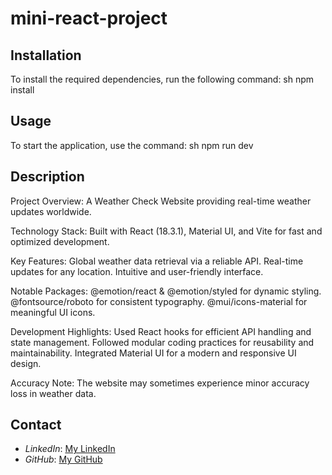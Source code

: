 # mini-react-project

## Installation
To install the required dependencies, run the following command:
sh
npm install


## Usage
To start the application, use the command:
sh
npm run dev


## Description
Project Overview: A Weather Check Website providing real-time weather updates worldwide.

Technology Stack: Built with React (18.3.1), Material UI, and Vite for fast and optimized development.

Key Features:
Global weather data retrieval via a reliable API.
Real-time updates for any location.
Intuitive and user-friendly interface.

Notable Packages:
@emotion/react & @emotion/styled for dynamic styling.
@fontsource/roboto for consistent typography.
@mui/icons-material for meaningful UI icons.

Development Highlights:
Used React hooks for efficient API handling and state management.
Followed modular coding practices for reusability and maintainability.
Integrated Material UI for a modern and responsive UI design.

Accuracy Note: The website may sometimes experience minor accuracy loss in weather data.


## Contact
- *LinkedIn*: [My LinkedIn](https://www.linkedin.com/in/faiz-farooq-92505a248/)
- *GitHub*: [My GitHub](https://github.com/faizfarooq786)
